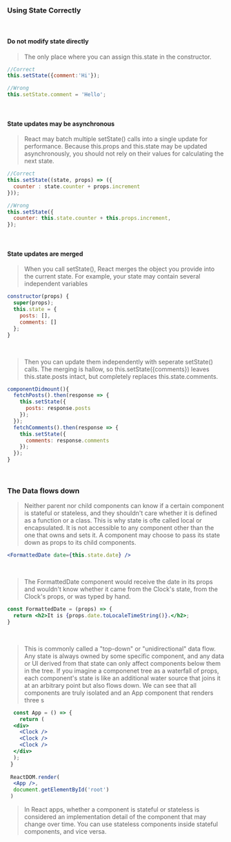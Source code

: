 ### Using State Correctly 

<br>

#### Do not modify state directly
>The only place where you can assign this.state in the constructor. 

```jsx
//Correct 
this.setState({comment:'Hi'});

//Wrong 
this.setState.comment = 'Hello';
```

<br>

#### State updates may be asynchronous
>React may batch multiple setState() calls into a single update for performance.
>Because this.props and this.state may be updated asynchronously, you should not rely on their values for calculating the next state. 

```jsx 
//Correct
this.setState((state, props) => ({
  counter : state.counter + props.increment
}));

//Wrong
this.setState({
  counter: this.state.counter + this.props.increment,
});
```

<br>

#### State updates are merged 
>When you call setState(), React merges the object you provide into the current state. 
>For example, your state may contain several independent variables

```jsx
constructor(props) {
  super(props);
  this.state = {
    posts: [],
    comments: []
  };
}
```

<br>

>Then you can update them independently with seperate setState() calls.
>The merging is hallow, so this.setState({comments}) leaves this.state.posts intact,
>but completely replaces this.state.comments.

```jsx
componentDidmount(){
  fetchPosts().then(response => {
    this.setState({
      posts: response.posts
    });
  });
  fetchComments().then(response => {
    this.setState({
      comments: response.comments
    });
  });
}
```

<br>

### The Data flows down 
>Neither parent nor child components can know if a certain component is stateful or stateless,
>and they shouldn't care whether it is defined as a function or a class. 
>This is why state is ofte called local or encapsulated. It is not accessible to any component other than the one that owns and sets it.
>A component may choose to pass its state down as props to its child components.

```jsx
<FormattedDate date={this.state.date} />
```

<br>

>The FormattedDate component would receive the date in its props and wouldn't know 
>whether it came from the Clock's state, from the Clock's props, or was typed by hand. 

```jsx
const FormattedDate = (props) => {
  return <h2>It is {props.date.toLocaleTimeString()}.</h2>;
}
```

<br>

>This is commonly called a "top-down" or "unidirectional" data flow. Any state is always owned 
>by some specific component, and any data or UI derived from that state can only affect components
>below them in the tree. If you imagine a componenet tree as a waterfall of props, each component's state
>is like an additional water source that joins it at an arbitrary point but also flows down. 
>We can see that all components are truly isolated and an App component that renders three <Clock>s 

```jsx
  const App = () => {
    return (
  <div>
    <Clock />
    <Clock />
    <Clock />
  </div>
  );
 }
  
 ReactDOM.render(
  <App />,
  document.getElementById('root')
 )
 ```
  
 >In React apps, whether a component is stateful or stateless is considered an implementation detail of the component
 >that may change over time. You can use stateless components inside stateful components, and vice versa. 
 
